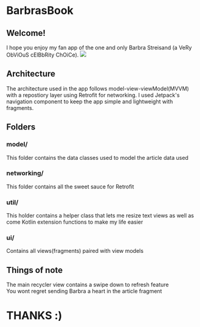# BarbrasBook

## Welcome!

I hope you enjoy my fan app of the one and only Barbra Streisand (a VeRy ObViOuS cElBbRity ChOiCe). 
![](https://firebasestorage.googleapis.com/v0/b/github-images.appspot.com/o/barbs.png?alt=media&token=7da1f306-e44f-42a9-acd0-81bb508c5f40)

## Architecture
The architecture used in the app follows model-view-viewModel(MVVM) with a repostiory layer using Retrofit for networking. I used Jetpack's
navigation component to keep the app simple and lightweight with fragments. 

## Folders

### model/
This folder contains the data classes used to model the article data used

### networking/
This folder contains all the sweet sauce for Retrofit 

### util/
This holder contains a helper class that lets me resize text views as well as come Kotlin extension functions to make my life easier

### ui/
Contains all views(fragments) paired with view models

## Things of note
The main recycler view contains a swipe down to refresh feature  <br />
You wont regret sending Barbra a heart in the article fragment

# THANKS :)

